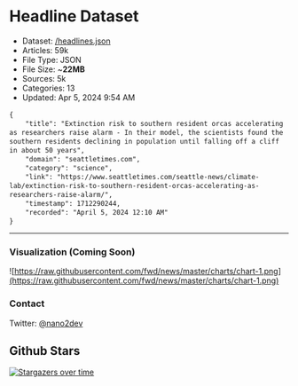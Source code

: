 # Headline Dataset

- Dataset: [/headlines.json](https://raw.githubusercontent.com/fwd/news/master/headlines.json) 
- Articles: 59k
- File Type: JSON
- File Size: ~**22MB**
- Sources: 5k
- Categories: 13
- Updated: Apr 5, 2024 9:54 AM

```
{
    "title": "Extinction risk to southern resident orcas accelerating as researchers raise alarm - In their model, the scientists found the southern residents declining in population until falling off a cliff in about 50 years",
    "domain": "seattletimes.com",
    "category": "science",
    "link": "https://www.seattletimes.com/seattle-news/climate-lab/extinction-risk-to-southern-resident-orcas-accelerating-as-researchers-raise-alarm/",
    "timestamp": 1712290244,
    "recorded": "April 5, 2024 12:10 AM"
}
```

---

### Visualization (Coming Soon)

![https://raw.githubusercontent.com/fwd/news/master/charts/chart-1.png](https://raw.githubusercontent.com/fwd/news/master/charts/chart-1.png)

### Contact 

Twitter: [@nano2dev](https://twitter.com/nano2dev)

## Github Stars

[![Stargazers over time](https://starchart.cc/fwd/news.svg)](https://starchart.cc/fwd/news)
